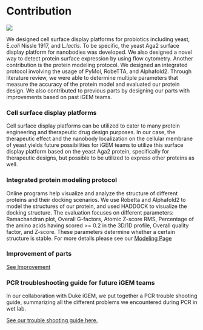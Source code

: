 <div class="h1-bg">
    <h1 class>Contribution</h1>
    <img src="https://static.igem.wiki/teams/4161/wiki/contri-bg.jpg" />
</div>

We designed cell surface display platforms for probiotics including yeast,
E.*coli* Nissle 1917, and L.*lactis*. To be specific, the yeast Aga2 surface
display platform for nanobodies was developed. We also designed a novel way
to detect protein surface expression by using flow cytometry. Another
contribution is the protein modeling protocol. We designed an integrated protocol
involving the usage of PyMol, RobeTTA, and Alphafold2. Through literature
review, we were able to determine multiple parameters that measure the accuracy
of the protein model and evaluated our protein design. We also contributed 
to previous parts by designing our parts with improvements based on past iGEM teams.

### Cell surface display platforms

Cell surface display platforms can be utilized to cater to many protein
engineering and therapeutic drug design purposes. In our case, the therapeutic
effect and the nanobody localization on the cellular membrane of yeast yields
future possibilities for iGEM teams to utilize this surface display platform
based on the yeast Aga2 protein, specifically for therapeutic designs, but
possible to be utilized to express other proteins as well.

### Integrated protein modeling protocol

Online programs help visualize and analyze the structure of
different proteins and their docking scenarios. We use Robetta and Alphafold2
to model the structures of our protein, and used HADDOCK to visualize the
docking structure. The evaluation focuses on different parameters: Ramachandran
plot, Overall G-factors, Atomic Z-score RMS, Percentage of the amino acids
having scored >= 0.2 in the 3D/1D profile, Overall quality factor, and Z-score.
These parameters determine whether a certain structure is stable. For more details please see our [Modeling Page](model.md)

### Improvement of parts

[See Improvement](improve.md)

### PCR troubleshooting guide for future iGEM teams

In our collaboration with Duke iGEM, we put together a PCR trouble shooting guide, summarizing all the different problems we encountered during PCR in wet lab. 

[See our trouble shooting guide here.](https://static.igem.wiki/teams/4161/wiki/pcr-troubleshooting-guide.pdf)
